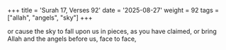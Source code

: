 +++
title = 'Surah 17, Verses 92'
date = '2025-08-27'
weight = 92
tags = ["allah", "angels", "sky"]
+++

or cause the sky to fall upon us in pieces, as you have claimed, or bring Allah and the angels before us, face to face,
